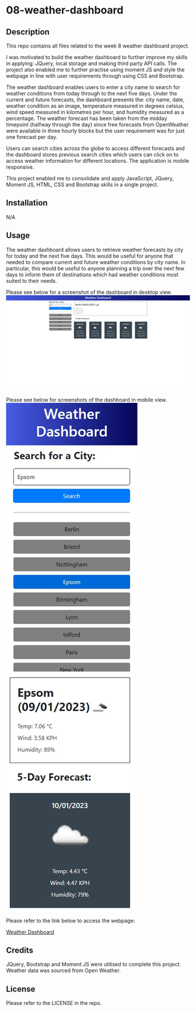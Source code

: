 # 08-weather-dashboard

## Description

This repo contains all files related to the week 8 weather dashboard project.

I was motivated to build the weather dashboard to further improve my skills in applying: JQuery, local storage and making third party API calls. The project also enabled me to further practise using moment JS and style the webpage in line with user requirements through using CSS and Bootstrap.

The weather dashboard enables users to enter a city name to search for weather conditions from today through to the next five days. Under the current and future forecasts, the dashboard presents the: city name, date, weather condition as an image, temperature measured in degrees celsius, wind speed measured in kilometres per hour, and humidity measured as a percentage. The weather forecast has been taken from the midday timepoint (halfway through the day) since free forecasts from OpenWeather were available in three hourly blocks but the user requirement was for just one forecast per day.

Users can search cities across the globe to access different forecasts and the dashboard stores previous search cities which users can click on to access weather information for different locations. The application is mobile responsive.

This project enabled me to consolidate and apply JavaScript, JQuery, Moment JS, HTML, CSS and Bootstrap skills in a single project.

## Installation

N/A

## Usage

The weather dashboard allows users to retrieve weather forecasts by city for today and the next five days. This would be useful for anyone that needed to compare current and future weather conditions by city name. In particular, this would be useful to anyone planning a trip over the next few days to inform them of destinations which had weather conditions most suited to their needs.

Please see below for a screenshot of the dashboard in desktop view.
![Weather Dashboard webpage](/assets/Weather-dashboard-screenshot.jpeg)

Please see below for screenshots of the dashboard in mobile view.
![Weather Dashboard webpage](/assets/Weather-dashboard-mobile-view.jpeg)
![Weather Dashboard webpage](/assets/Weather-dashboard-mobile-view-2.jpeg)

Please refer to the link below to access the webpage:

[Weather Dashboard](https://nwinch1512.github.io/08-weather-dashboard// "Visit Weather Dashboard website")

## Credits

JQuery, Bootstrap and Moment JS were utilised to complete this project. Weather data was sourced from Open Weather.

## License

Please refer to the LICENSE in the repo.
